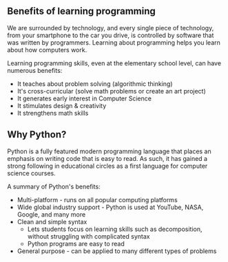 ## Benefits of learning programming
We are surrounded by technology, and every single piece of technology, from your smartphone to the car you drive, is controlled by software that was written by programmers.  Learning about programming helps you learn about how computers work.

Learning programming skills, even at the elementary school level, can have numerous benefits:
* It teaches about problem solving (algorithmic thinking)
* It's cross-curricular (solve math problems or create an art project)
* It generates early interest in Computer Science
* It stimulates design & creativity
* It strengthens math skills

## Why Python?
Python is a fully featured modern programming language that places an emphasis on writing code that is easy to read.  As such, it has gained a strong following in educational circles as a first language for computer science courses.

A summary of Python's benefits:
* Multi-platform - runs on all popular computing platforms
* Wide global industry support - Python is used at YouTube, NASA, Google, and many more
* Clean and simple syntax
    * Lets students focus on learning skills such as decomposition, without struggling with complicated syntax
    * Python programs are easy to read
* General purpose - can be applied to many different types of problems